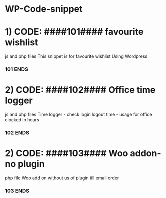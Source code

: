 # WP-Code-snippet

# 1) CODE: ####101#### favourite wishlist 
js and php files
This snippet is for favourite wishlist Using Wordpress

### 101 ENDS ###

# 2) CODE: ####102#### Office time logger
js and php files
Time logger - check login logout time - usage for office clocked in hours
### 102 ENDS ###

# 2) CODE: ####103#### Woo addon-no plugin
php file
Woo add on without us of plugin till email order
### 103 ENDS ###
